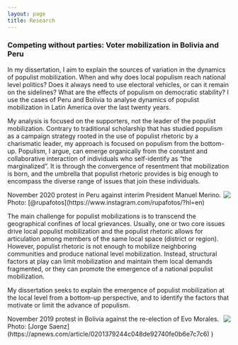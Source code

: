 ```yaml
---
layout: page
title: Research
---
```


### Competing without parties: Voter mobilization in Bolivia and Peru

In my dissertation, I aim to explain the sources of variation in the dynamics of populist mobilization. When and why does local populism reach national level politics? Does it always need to use electoral vehicles, or can it remain on the sidelines? What are the effects of populism on democratic stability? I use the cases of Peru and Bolivia to analyse dynamics of populist mobilization in Latin America over the last twenty years.

My analysis is focused on the supporters, not the leader of the populist mobilization. Contrary to traditional scholarship that has studied populism as a campaign strategy rooted in the use of populist rhetoric by a charismatic leader, my approach is focused on populism from the bottom-up. Populism, I argue, can emerge organically from the constant and collaborative interaction of individuals who self-identify as “the marginalized”. It is through the convergence of resentment that mobilization is born, and the umbrella that populist rhetoric provides is big enough to encompass the diverse range of issues that join these individuals.

<img style="float: right;" src="https://raw.githubusercontent.com/vhurtadol/vhurtadol.github.io/gh-pages/public/12N-8.JPG"> 
November 2020 protest in Peru against interim President Manuel Merino. Photo: [@rupafotos](https://www.instagram.com/rupafotos/?hl=en)

The main challenge for populist mobilizations is to transcend the geographical confines of local grievances. Usually, one or two core issues drive local populist mobilization and the populist rhetoric allows for articulation among members of the same local space (district or region). However, populist rhetoric is not enough to mobilize neighboring communities and produce national level mobilization. Instead, structural factors at play can limit mobilization and maintain them local demands fragmented, or they can promote the emergence of a national populist mobilization.

My dissertation seeks to explain the emergence of populist mobilization at the local level from a bottom-up perspective, and to identify the factors that motivate or limit the advance of populism.

<img style="float: right;" src="https://raw.githubusercontent.com/vhurtadol/vhurtadol.github.io/gh-pages/public/90.jpeg">
November 2019 protest in Bolivia against the re-election of Evo Morales. Photo: [Jorge Saenz](https://apnews.com/article/0201379244c048de92740fe0b6e7c7c6)
)

